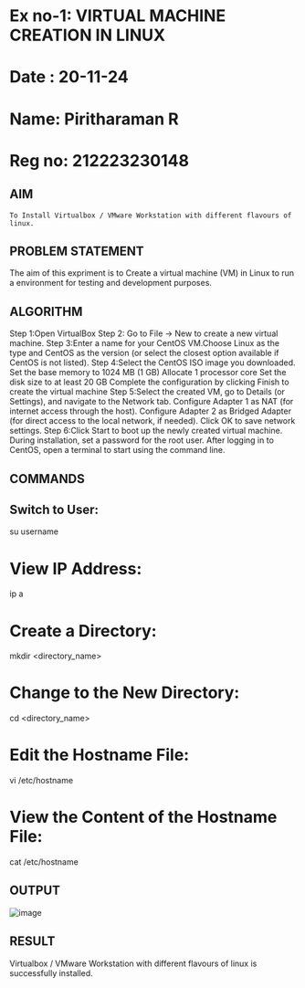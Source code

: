  # Ex no-1: VIRTUAL MACHINE CREATION IN LINUX
 # Date : 20-11-24
 # Name: Piritharaman R
 # Reg no: 212223230148
 ## AIM
    To Install Virtualbox / VMware Workstation with different flavours of linux.
## PROBLEM STATEMENT
   The aim of this expriment is to Create a virtual machine (VM) in Linux to run a environment for testing and development purposes.
    
## ALGORITHM
Step 1:Open VirtualBox 
Step 2: Go to File -> New to create a new virtual machine. 
Step 3:Enter a name for your CentOS VM.Choose Linux as the type and CentOS as the version (or select the closest option available if CentOS is not listed). 
Step 4:Select the CentOS ISO image you downloaded. Set the base memory to 1024 MB (1 GB) Allocate 1 processor core Set the disk size to at least 20 GB Complete the configuration by clicking Finish to create the virtual machine 
Step 5:Select the created VM, go to Details (or Settings), and navigate to the Network tab. Configure Adapter 1 as NAT (for internet access through the host). Configure Adapter 2 as Bridged Adapter (for direct access to the local network, if needed). Click OK to save network settings. 
Step 6:Click Start to boot up the newly created virtual machine. During installation, set a password for the root user. After logging in to CentOS, open a terminal to start using the command line.
## COMMANDS

## Switch to User:
su username

# View IP Address:
ip a

# Create a Directory:
mkdir <directory_name>

# Change to the New Directory:
cd <directory_name>

# Edit the Hostname File:
vi /etc/hostname

# View the Content of the Hostname File:
cat /etc/hostname

## OUTPUT
![image](https://github.com/user-attachments/assets/a27ff5cc-a335-4950-8e32-536cf04d8e77)
## RESULT
 Virtualbox / VMware Workstation with different flavours of linux is successfully installed.

  



